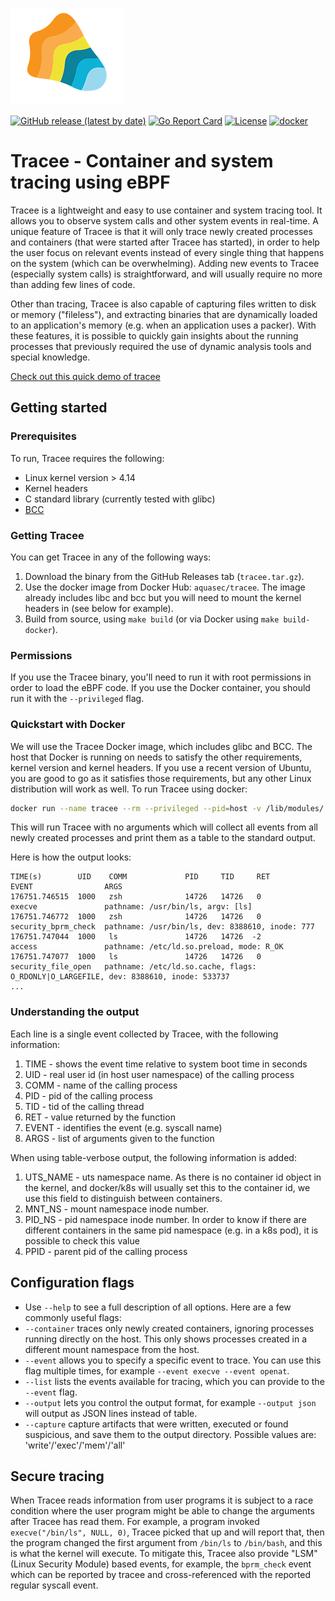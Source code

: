 ![Tracee Logo](images/tracee.png)

[![GitHub release (latest by date)](https://img.shields.io/github/v/release/aquasecurity/tracee)](https://github.com/aquasecurity/tracee/releases)
[![Go Report Card](https://goreportcard.com/badge/github.com/aquasecurity/tracee)](https://goreportcard.com/report/github.com/aquasecurity/tracee)
[![License](https://img.shields.io/github/license/aquasecurity/tracee)](https://github.com/aquasecurity/tracee/blob/master/LICENSE)
[![docker](https://badgen.net/docker/pulls/aquasec/tracee)](https://hub.docker.com/r/aquasec/tracee)

# Tracee - Container and system tracing using eBPF

Tracee is a lightweight and easy to use container and system tracing tool. It allows you to observe system calls and other system events in real-time. A unique feature of Tracee is that it will only trace newly created processes and containers (that were started after Tracee has started), in order to help the user focus on relevant events instead of every single thing that happens on the system (which can be overwhelming). Adding new events to Tracee (especially system calls) is straightforward, and will usually require no more than adding few lines of code.

Other than tracing, Tracee is also capable of capturing files written to disk or memory ("fileless"), and extracting binaries that are dynamically loaded to an application's memory (e.g. when an application uses a packer). With these features, it is possible to quickly gain insights about the running processes that previously required the use of dynamic analysis tools and special knowledge.

[Check out this quick demo of tracee](https://youtu.be/WTqE2ae257o)

## Getting started

### Prerequisites

To run, Tracee requires the following:
- Linux kernel version > 4.14
- Kernel headers
- C standard library (currently tested with glibc)
- [BCC](https://github.com/iovisor/bcc)

### Getting Tracee

You can get Tracee in any of the following ways:
1. Download the binary from the GitHub Releases tab (`tracee.tar.gz`).
2. Use the docker image from Docker Hub: `aquasec/tracee`. The image already includes libc and bcc but you will need to mount the kernel headers in (see below for example).
3. Build from source, using `make build` (or via Docker using `make build-docker`).

### Permissions

If you use the Tracee binary, you'll need to run it with root permissions in order to load the eBPF code. 
If you use the Docker container, you should run it with the `--privileged` flag.

### Quickstart with Docker

We will use the Tracee Docker image, which includes glibc and BCC. The host that Docker is running on needs to satisfy the other requirements, kernel version and kernel headers. If you use a recent version of Ubuntu, you are good to go as it satisfies those requirements, but any other Linux distribution will work as well.
To run Tracee using docker:

```bash
docker run --name tracee --rm --privileged --pid=host -v /lib/modules/:/lib/modules/:ro -v /usr/src:/usr/src:ro aquasec/tracee:latest
```

This will run Tracee with no arguments which will collect all events from all newly created processes and print them as a table to the standard output.

Here is how the output looks:

```
TIME(s)        UID    COMM             PID     TID     RET             EVENT                ARGS
176751.746515  1000   zsh              14726   14726   0               execve               pathname: /usr/bin/ls, argv: [ls]
176751.746772  1000   zsh              14726   14726   0               security_bprm_check  pathname: /usr/bin/ls, dev: 8388610, inode: 777
176751.747044  1000   ls               14726   14726  -2               access               pathname: /etc/ld.so.preload, mode: R_OK
176751.747077  1000   ls               14726   14726   0               security_file_open   pathname: /etc/ld.so.cache, flags: O_RDONLY|O_LARGEFILE, dev: 8388610, inode: 533737
...
```

### Understanding the output

Each line is a single event collected by Tracee, with the following information:

1. TIME - shows the event time relative to system boot time in seconds
2. UID - real user id (in host user namespace) of the calling process
3. COMM - name of the calling process
4. PID - pid of the calling process
5. TID - tid of the calling thread
6. RET - value returned by the function
7. EVENT - identifies the event (e.g. syscall name)
8. ARGS - list of arguments given to the function

When using table-verbose output, the following information is added:

1. UTS_NAME - uts namespace name. As there is no container id object in the kernel, and docker/k8s will usually set this to the container id, we use this field to distinguish between containers.
2. MNT_NS - mount namespace inode number.
3. PID_NS - pid namespace inode number. In order to know if there are different containers in the same pid namespace (e.g. in a k8s pod), it is possible to check this value
4. PPID - parent pid of the calling process


## Configuration flags

- Use `--help` to see a full description of all options.
Here are a few commonly useful flags:
- `--container` traces only newly created containers, ignoring processes running directly on the host. This only shows processes created in a different mount namespace from the host.
- `--event` allows you to specify a specific event to trace. You can use this flag multiple times, for example `--event execve --event openat`.
- `--list` lists the events available for tracing, which you can provide to the `--event` flag.
- `--output` lets you control the output format, for example `--output json` will output as JSON lines instead of table.
- `--capture` capture artifacts that were written, executed or found suspicious, and save them to the output directory. Possible values are: 'write'/'exec'/'mem'/'all'

## Secure tracing

When Tracee reads information from user programs it is subject to a race condition where the user program might be able to change the arguments after Tracee has read them. For example, a program invoked `execve("/bin/ls", NULL, 0)`, Tracee picked that up and will report that, then the program changed the first argument from `/bin/ls` to `/bin/bash`, and this is what the kernel will execute. To mitigate this, Tracee also provide "LSM" (Linux Security Module) based events, for example, the `bprm_check` event which can be reported by tracee and cross-referenced with the reported regular syscall event.
